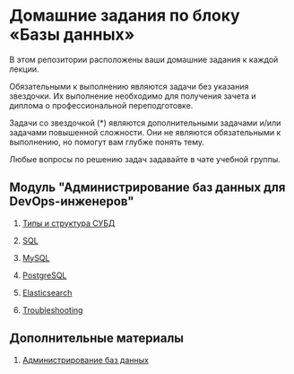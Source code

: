 # Домашние задания по блоку «Базы данных»

В этом репозитории расположены ваши домашние задания к каждой лекции. 

Обязательными к выполнению являются задачи без указания звездочки. Их выполнение необходимо для получения зачета и диплома о профессиональной переподготовке.

Задачи со звездочкой (*) являются дополнительными задачами и/или задачами повышенной сложности. Они не являются обязательными к выполнению, но помогут вам глубже понять тему.

Любые вопросы по решению задач задавайте в чате учебной группы.

## Модуль "Администрирование баз данных для DevOps-инженеров"

1. [Типы и структура СУБД](06-db-01-basics)

2. [SQL](06-db-02-sql)

3. [MySQL](06-db-03-mysql)

4. [PostgreSQL](06-db-04-postgresql)

5. [Elasticsearch](06-db-05-elasticsearch)

6. [Troubleshooting](06-db-06-troobleshooting)


## Дополнительные материалы

1. [Администрирование баз данных](additional)
